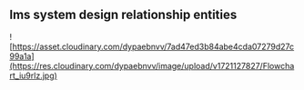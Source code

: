 ## lms system design relationship entities 
![https://asset.cloudinary.com/dypaebnvv/7ad47ed3b84abe4cda07279d27c99a1a](https://res.cloudinary.com/dypaebnvv/image/upload/v1721127827/Flowchart_iu9rlz.jpg)

